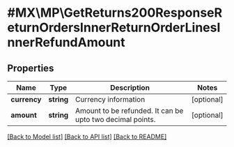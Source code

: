 # #MX\MP\GetReturns200ResponseReturnOrdersInnerReturnOrderLinesInnerRefundAmount

## Properties

Name | Type | Description | Notes
------------ | ------------- | ------------- | -------------
**currency** | **string** | Currency information | [optional]
**amount** | **string** | Amount to be refunded. It can be upto two decimal points. | [optional]


[[Back to Model list]](../) [[Back to API list]](../../Api/MX/MP) [[Back to README]](../../README.md)
